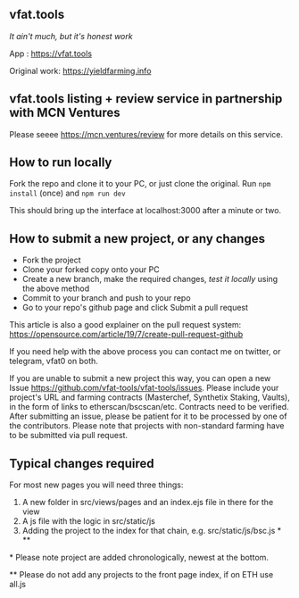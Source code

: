 ## vfat.tools

_It ain't much, but it's honest work_

App : https://vfat.tools

Original work: https://yieldfarming.info

## vfat.tools listing + review service in partnership with MCN Ventures ##

Please seeee https://mcn.ventures/review for more details on this service.

## How to run locally

Fork the repo and clone it to your PC, or just clone the original.
Run `npm install` (once) and `npm run dev`

This should bring up the interface at localhost:3000 after a minute or two.

## How to submit a new project, or any changes

- Fork the project
- Clone your forked copy onto your PC
- Create a new branch, make the required changes, *test it locally* using the above method
- Commit to your branch and push to your repo
- Go to your repo's github page and click Submit a pull request

This article is also a good explainer on the pull request system: https://opensource.com/article/19/7/create-pull-request-github

If you need help with the above process you can contact me on twitter, or telegram, vfat0 on both.

If you are unable to submit a new project this way, you can open a new Issue https://github.com/vfat-tools/vfat-tools/issues. Please include your project's URL and farming contracts (Masterchef, Synthetix Staking, Vaults), in the form of links to etherscan/bscscan/etc. Contracts need to be verified. After submitting an issue, please be patient for it to be processed by one of the contributors. Please note that projects with non-standard farming have to be submitted via pull request.

## Typical changes required

For most new pages you will need three things:
1) A new folder in src/views/pages and an index.ejs file in there for the view
2) A js file with the logic in src/static/js
3) Adding the project to the index for that chain, e.g. src/static/js/bsc.js * **

\* Please note project are added chronologically, newest at the bottom.

** Please do not add any projects to the front page index, if on ETH use all.js
